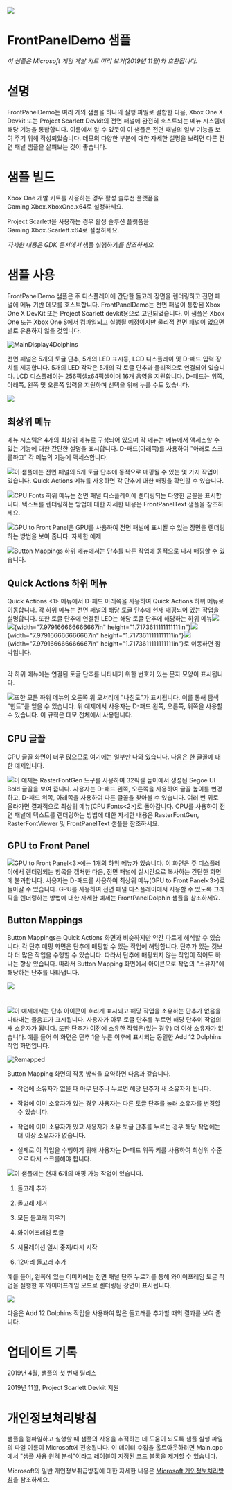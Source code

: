   ![](./media/image1.png)

#   FrontPanelDemo 샘플

*이 샘플은 Microsoft 게임 개발 키트 미리 보기(2019년 11월)와
호환됩니다.*

#  

# 설명

FrontPanelDemo는 여러 개의 샘플을 하나의 실행 파일로 결합한 다음, Xbox
One X Devkit 또는 Project Scarlett Devkit의 전면 패널에 완전히
호스트되는 메뉴 시스템에 해당 기능을 통합합니다. 이름에서 알 수 있듯이
이 샘플은 전면 패널의 일부 기능을 보여 주기 위해 작성되었습니다. 데모의
다양한 부분에 대한 자세한 설명을 보려면 다른 전면 패널 샘플을 살펴보는
것이 좋습니다.

# 샘플 빌드

Xbox One 개발 키트를 사용하는 경우 활성 솔루션 플랫폼을
Gaming.Xbox.XboxOne.x64로 설정하세요.

Project Scarlett을 사용하는 경우 활성 솔루션 플랫폼을
Gaming.Xbox.Scarlett.x64로 설정하세요.

*자세한 내용은 GDK 문서에서* 샘플 실행하기*를 참조하세요.*

# 샘플 사용

FrontPanelDemo 샘플은 주 디스플레이에 간단한 돌고래 장면을 렌더링하고
전면 패널에 메뉴 기반 데모를 호스트합니다. FrontPanelDemo는 전면 패널이
통합된 Xbox One X DevKit 또는 Project Scarlett devkit용으로
고안되었습니다. 이 샘플은 Xbox One 또는 Xbox One S에서 컴파일되고 실행될
예정이지만 물리적 전면 패널이 없으면 별로 유용하지 않을 것입니다.

![MainDisplay4Dolphins](./media/image3.png)

전면 패널은 5개의 토글 단추, 5개의 LED 표시등, LCD 디스플레이 및 D-패드
입력 장치를 제공합니다. 5개의 LED 각각은 5개의 각 토글 단추과 물리적으로
연결되어 있습니다. LCD 디스플레이는 256픽셀x64픽셀이며 16개 음영을
지원합니다. D-패드는 위쪽, 아래쪽, 왼쪽 및 오른쪽 입력을 지원하며 선택을
위해 누를 수도 있습니다.

![](./media/image4.png)

## 최상위 메뉴

메뉴 시스템은 4개의 최상위 메뉴로 구성되어 있으며 각 메뉴는 메뉴에서
액세스할 수 있는 기능에 대한 간단한 설명을 표시합니다. D-패드(아래쪽)를
사용하여 \"아래로 스크롤하고\" 각 메뉴의 기능에 액세스합니다.

![](./media/image6.png)이 샘플에는 전면 패널의 5개 토글 단추에
동적으로 매핑될 수 있는 몇 가지 작업이 있습니다. Quick Actions 메뉴를
사용하면 각 단추에 대한 매핑을 확인할 수 있습니다.

![](./media/image7.png)CPU Fonts 하위 메뉴는 전면 패널
디스플레이에 렌더링되는 다양한 글꼴을 표시합니다. 텍스트를 렌더링하는
방법에 대한 자세한 내용은 FrontPanelText 샘플을 참조하세요.

![](./media/image8.png)GPU to Front Panel은 GPU를 사용하여 전면
패널에 표시될 수 있는 장면을 렌더링하는 방법을 보여 줍니다. 자세한 예제

![](./media/image9.png)Button Mappings 하위 메뉴에서는 단추를
다른 작업에 동적으로 다시 매핑할 수 있습니다.

## 

## Quick Actions 하위 메뉴

Quick Actions \<1\> 메뉴에서 D-패드 아래쪽을 사용하여 Quick Actions 하위
메뉴로 이동합니다. 각 하위 메뉴는 전면 패널의 해당 토글 단추에 현재
매핑되어 있는 작업을 설명합니다. 또한 토글 단추에 연결된 LED는 해당 토글
단추에 해당하는 하위
메뉴![](./media/image6.png)![](./media/image10.png){width="7.979166666666667in"
height="1.7173611111111111in"}![](./media/image11.png){width="7.979166666666667in"
height="1.7173611111111111in"}![](./media/image12.png){width="7.979166666666667in"
height="1.7173611111111111in"}로 이동하면 깜박입니다.

## 

## 

각 하위 메뉴에는 연결된 토글 단추를 나타내기 위한 번호가 있는 문자
모양이 표시됩니다.

![](./media/image12.png)또한 모든 하위 메뉴의 오른쪽 위 모서리에
\"나침도\"가 표시됩니다. 이를 통해 탐색 \"힌트\"를 얻을 수 있습니다. 위
예제에서 사용자는 D-패드 왼쪽, 오른쪽, 위쪽을 사용할 수 있습니다. 이
규칙은 데모 전체에서 사용됩니다.

## 

## 

## 

## 

## 

## 

## 

## 

## 

## CPU 글꼴

CPU 글꼴 화면이 너무 많으므로 여기에는 일부만 나와 있습니다. 다음은 한
글꼴에 대한 예제입니다.

![](./media/image17.png)이 예제는 RasterFontGen 도구를 사용하여
32픽셀 높이에서 생성된 Segoe UI Bold 글꼴을 보여 줍니다. 사용자는 D-패드
왼쪽, 오른쪽을 사용하여 글꼴 높이를 변경하고, D-패드 위쪽, 아래쪽을
사용하여 다른 글꼴을 찾아볼 수 있습니다. 여러 번 위로 올라가면
결과적으로 최상위 메뉴(CPU Fonts\<2\>)로 돌아갑니다. CPU를 사용하여 전면
패널에 텍스트를 렌더링하는 방법에 대한 자세한 내용은 RasterFontGen,
RasterFontViewer 및 FrontPanelText 샘플을 참조하세요.

## GPU to Front Panel

![](./media/image18.png)GPU to Front Panel\<3\>에는 1개의 하위
메뉴가 있습니다. 이 화면은 주 디스플레이에서 렌더링되는 항목을 캡처한
다음, 전면 패널에 실시간으로 복사하는 간단한 화면에 불과합니다. 사용자는
D-패드를 사용하여 최상위 메뉴(GPU to Front Panel\<3\>)로 돌아갈 수
있습니다. GPU를 사용하여 전면 패널 디스플레이에서 사용할 수 있도록
그래픽을 렌더링하는 방법에 대한 자세한 예제는 FrontPanelDolphin 샘플을
참조하세요.

## Button Mappings

Button Mappings는 Quick Actions 화면과 비슷하지만 약간 다르게 해석할 수
있습니다. 각 단추 매핑 화면은 단추에 매핑할 수 있는 작업에 해당합니다.
단추가 있는 것보다 더 많은 작업을 수행할 수 있습니다. 따라서 단추에
매핑되지 않는 작업이 적어도 하나는 항상 있습니다. 따라서 Button Mapping
화면에서 아이콘으로 작업의 \"소유자\"에 해당하는 단추를 나타냅니다.

![](./media/image19.png)

# 

# 

![](./media/image21.png)이 예제에서는 단추 아이콘이 흐리게
표시되고 해당 작업을 소유하는 단추가 없음을 나타내는 물음표가
표시됩니다. 사용자가 아무 토글 단추를 누르면 해당 단추이 작업의 새
소유자가 됩니다. 또한 단추가 이전에 소유한 작업은(있는 경우) 더 이상
소유자가 없습니다. 예를 들어 이 화면은 단추 1을 누른 이후에 표시되는
동일한 Add 12 Dolphins 작업 화면입니다.

![Remapped](./media/image22.png)

Button Mapping 화면의 작동 방식을 요약하면 다음과 같습니다.

-   작업에 소유자가 없을 때 아무 단추나 누르면 해당 단추가 새 소유자가
    됩니다.

-   작업에 이미 소유자가 있는 경우 사용자는 다른 토글 단추를 눌러
    소유자를 변경할 수 있습니다.

-   작업에 이미 소유자가 있고 사용자가 소유 토글 단추를 누르는 경우 해당
    작업에는 더 이상 소유자가 없습니다.

-   실제로 이 작업을 수행하기 위해 사용자는 D-패드 위쪽 키를 사용하여
    최상위 수준으로 다시 스크롤해야 합니다.

![](./media/image23.png)이 샘플에는 현재 6개의 매핑 가능 작업이
있습니다.

1.  돌고래 추가

2.  돌고래 제거

3.  모든 돌고래 지우기

4.  와이어프레임 토글

5.  시뮬레이션 일시 중지/다시 시작

6.  12마리 돌고래 추가

예를 들어, 왼쪽에 있는 이미지에는 전면 패널 단추 누르기를 통해
와이어프레임 토글 작업을 실행한 후 와이어프레임 모드로 렌더링된 장면이
표시됩니다.

![](./media/image24.png)

다음은 Add 12 Dolphins 작업을 사용하여 많은 돌고래를 추가할 때의 결과를
보여 줍니다.

# 

# 

# 

# 

# 업데이트 기록

2019년 4월, 샘플의 첫 번째 릴리스

2019년 11월, Project Scarlett Devkit 지원

# 개인정보처리방침

샘플을 컴파일하고 실행할 때 샘플의 사용을 추적하는 데 도움이 되도록 샘플
실행 파일의 파일 이름이 Microsoft에 전송됩니다. 이 데이터 수집을
옵트아웃하려면 Main.cpp에서 \"샘플 사용 원격 분석\"이라고 레이블이
지정된 코드 블록을 제거할 수 있습니다.

Microsoft의 일반 개인정보취급방침에 대한 자세한 내용은 [Microsoft
개인정보처리방침](https://privacy.microsoft.com/en-us/privacystatement/)을
참조하세요.

# 
